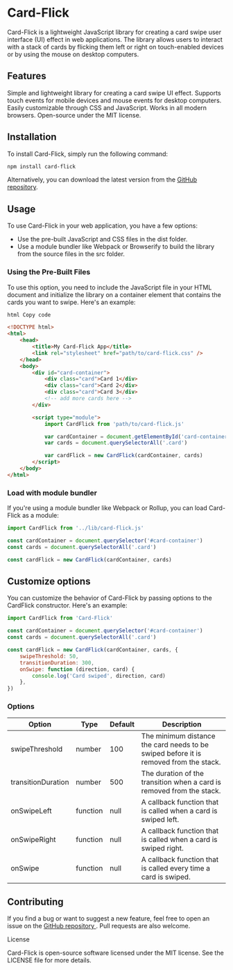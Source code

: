 # Card-Flick

Card-Flick is a lightweight JavaScript library for creating a card swipe user interface (UI) effect in web applications. The library allows users to interact with a stack of cards by flicking them left or right on touch-enabled devices or by using the mouse on desktop computers.

## Features

Simple and lightweight library for creating a card swipe UI effect.
Supports touch events for mobile devices and mouse events for desktop computers.
Easily customizable through CSS and JavaScript.
Works in all modern browsers.
Open-source under the MIT license.

## Installation

To install Card-Flick, simply run the following command:

```bash
npm install card-flick
```

Alternatively, you can download the latest version from the [GitHub repository](https://github.com/jorgejimenezQ/card-flick).

## Usage

To use Card-Flick in your web application, you have a few options:

-   Use the pre-built JavaScript and CSS files in the dist folder.
-   Use a module bundler like Webpack or Browserify to build the library from the source files in the src folder.

### Using the Pre-Built Files

To use this option, you need to include the JavaScript file in your HTML document and initialize the library on a container element that contains the cards you want to swipe. Here's an example:

```html
html Copy code

<!DOCTYPE html>
<html>
    <head>
        <title>My Card-Flick App</title>
        <link rel="stylesheet" href="path/to/card-flick.css" />
    </head>
    <body>
        <div id="card-container">
            <div class="card">Card 1</div>
            <div class="card">Card 2</div>
            <div class="card">Card 3</div>
            <!-- add more cards here -->
        </div>

        <script type="module">
            import CardFlick from 'path/to/card-flick.js'

            var cardContainer = document.getElementById('card-container')
            var cards = document.querySelectorAll('.card')

            var cardFlick = new CardFlick(cardContainer, cards)
        </script>
    </body>
</html>
```

### Load with module bundler

If you're using a module bundler like Webpack or Rollup, you can load Card-Flick as a module:

```javascript
import CardFlick from '../lib/card-flick.js'

const cardContainer = document.querySelector('#card-container')
const cards = document.querySelectorAll('.card')

const cardFlick = new CardFlick(cardContainer, cards)
```

## Customize options

You can customize the behavior of Card-Flick by passing options to the CardFlick constructor. Here's an example:

```javascript
import CardFlick from 'Card-Flick'

const cardContainer = document.querySelector('#card-container')
const cards = document.querySelectorAll('.card')

const cardFlick = new CardFlick(cardContainer, cards, {
    swipeThreshold: 50,
    transitionDuration: 300,
    onSwipe: function (direction, card) {
        console.log('Card swiped', direction, card)
    },
})
```

### Options

| Option             | Type     | Default | Description                                                                           |
| ------------------ | -------- | ------- | ------------------------------------------------------------------------------------- |
| swipeThreshold     | number   | 100     | The minimum distance the card needs to be swiped before it is removed from the stack. |
| transitionDuration | number   | 500     | The duration of the transition when a card is removed from the stack.                 |
| onSwipeLeft        | function | null    | A callback function that is called when a card is swiped left.                        |
| onSwipeRight       | function | null    | A callback function that is called when a card is swiped right.                       |
| onSwipe            | function | null    | A callback function that is called every time a card is swiped.                       |

## Contributing

If you find a bug or want to suggest a new feature, feel free to open an issue on the [ GitHub repository ](https://github.com/jorgejimenezQ/card-flick). Pull requests are also welcome.

License

Card-Flick is open-source software licensed under the MIT license. See the LICENSE file for more details.
